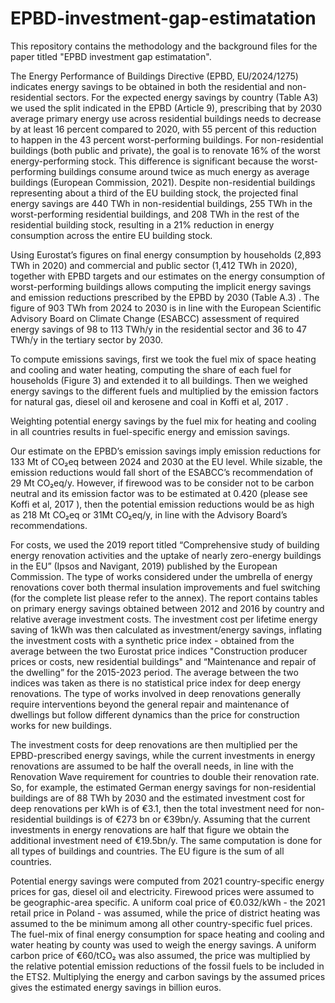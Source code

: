 # EPBD-investment-gap-estimatation
This repository contains the methodology and the background files for the paper titled "EPBD investment gap estimatation".

The Energy Performance of Buildings Directive (EPBD, EU/2024/1275) indicates energy savings to be obtained in both the residential and non-residential sectors. For the expected energy savings by country (Table A3) we used the split indicated in the EPBD (Article 9), prescribing that by 2030 average primary energy use across residential buildings needs to decrease by at least 16 percent compared to 2020, with 55 percent of this reduction to happen in the 43 percent worst-performing buildings. For non-residential buildings (both public and private), the goal is to renovate 16% of the worst energy-performing stock. This difference is significant because the worst-performing buildings consume around twice as much energy as average buildings (European Commission, 2021). Despite non-residential buildings representing about a third of the EU building stock, the projected final energy savings  are 440 TWh in non-residential buildings, 255 TWh in the worst-performing residential buildings, and 208 TWh in the rest of the residential building stock, resulting in a 21% reduction in energy consumption across the entire EU building stock.

Using Eurostat’s figures on final energy consumption by households (2,893 TWh in 2020) and commercial and public sector (1,412 TWh in 2020), together with EPBD targets and our estimates on the energy consumption of worst-performing buildings allows computing the implicit energy savings and emission reductions prescribed by the EPBD by 2030 (Table A.3) . The figure of 903 TWh from 2024 to 2030 is in line with the European Scientific Advisory Board on Climate Change (ESABCC) assessment of required energy savings of 98 to 113 TWh/y in the residential sector and 36 to 47 TWh/y in the tertiary sector by 2030. 

To compute emissions savings, first we took the fuel mix of space heating and cooling and water heating, computing the share of each fuel for households (Figure 3) and extended it to all buildings. Then we weighed energy savings to the different fuels and multiplied by the emission factors for natural gas, diesel oil and kerosene and coal in Koffi et al, 2017 .

Weighting potential energy savings by the fuel mix for heating and cooling in all countries results in fuel-specific energy and emission savings.

Our estimate on the EPBD’s emission savings imply emission reductions for 133 Mt of CO₂eq between 2024 and 2030 at the EU level. While sizable, the emission reductions would fall short of the ESABCC’s recommendation of 29 Mt CO₂eq/y. However, if firewood was to be consider not to be carbon neutral and its emission factor was to be estimated at 0.420 (please see Koffi et al, 2017 ), then the potential emission reductions would be as high as 218 Mt CO₂eq or 31Mt CO₂eq/y, in line with the Advisory Board’s recommendations.


For costs, we used the 2019 report titled “Comprehensive study of building energy renovation activities and the uptake of nearly zero-energy buildings in the EU” (Ipsos and Navigant, 2019) published by the European Commission. The type of works considered under the umbrella of energy renovations cover both thermal insulation improvements and fuel switching (for the complete list please refer to the annex).  The report contains tables on primary energy savings obtained between 2012 and 2016 by country and relative average investment costs. The investment cost per lifetime energy saving of 1kWh was then calculated as investment/energy savings, inflating the investment costs with a synthetic price index - obtained from the average between the two Eurostat price indices "Construction producer prices or costs, new residential buildings" and “Maintenance and repair of the dwelling” for the 2015-2023 period. The average between the two indices was taken as there is no statistical price index for deep energy renovations. The type of works involved in deep renovations generally require interventions beyond the general repair and maintenance of dwellings but follow different dynamics than the price for construction works for new buildings.

The investment costs for deep renovations  are then multiplied per the EPBD-prescribed energy savings, while the current investments in energy renovations are assumed to be half the overall needs, in line with the Renovation Wave requirement for countries to double their renovation rate. So, for example, the estimated German energy savings for non-residential buildings are of 88 TWh by 2030 and the estimated investment cost for deep renovations per kWh is of €3.1, then the total investment need for non-residential buildings is of €273 bn or €39bn/y. Assuming that the current investments in energy renovations are half that figure we obtain the additional investment need of €19.5bn/y. The same computation is done for all types of buildings and countries. The EU figure is the sum of all countries.

Potential energy savings were computed from 2021 country-specific energy prices for gas, diesel oil and electricity. Firewood prices were assumed to be geographic-area specific. A uniform coal price of €0.032/kWh - the 2021 retail price in Poland - was assumed, while the price of district heating was assumed to the be minimum among all other country-specific fuel prices.  The fuel-mix of final energy consumption for space heating and cooling and water heating by county was used to weigh the energy savings. A uniform carbon price of €60/tCO₂ was also assumed, the price was multiplied by the relative potential emission reductions of the fossil fuels to be included in the ETS2. Multiplying the energy and carbon savings by the assumed prices gives the estimated energy savings in billion euros.



